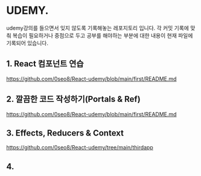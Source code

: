 # UDEMY.  

udemy강의를 들으면서 잊지 않도록 기록해놓는 레포지토리 입니다.
각 커밋 기록에 맞춰 복습이 필요하거나 중점으로 두고 공부를 해야하는 부분에 대한 내용이 현재 파일에 기록되어 있습니다.

## 1. React 컴포넌트 연습

https://github.com/0seo8/React-udemy/blob/main/first/README.md

## 2. 깔끔한 코드 작성하기(Portals & Ref)

https://github.com/0seo8/React-udemy/blob/main/first/README.md

## 3. Effects, Reducers & Context

https://github.com/0seo8/React-udemy/tree/main/thirdapp

## 4. 
